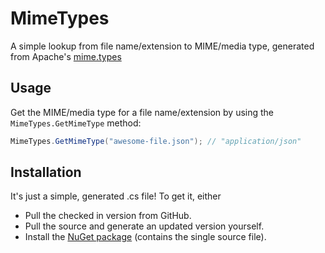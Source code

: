 # MimeTypes

A simple lookup from file name/extension to MIME/media type, generated from Apache's [mime.types](https://svn.apache.org/repos/asf/httpd/httpd/trunk/docs/conf/mime.types)

## Usage

Get the MIME/media type for a file name/extension by using the `MimeTypes.GetMimeType` method:

```csharp
MimeTypes.GetMimeType("awesome-file.json"); // "application/json"
```

## Installation

It's just a simple, generated .cs file! To get it, either

 - Pull the checked in version from GitHub.
 - Pull the source and generate an updated version yourself. 
 - Install the [NuGet package](https://www.nuget.org/packages/MimeTypes) (contains the single source file).
